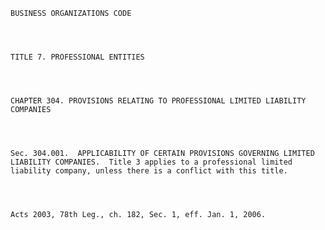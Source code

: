 ﻿
    
    
    	
    					
    
    
    BUSINESS ORGANIZATIONS CODE
    
      
    
    
    TITLE 7. PROFESSIONAL ENTITIES
    
      
    
    
    CHAPTER 304. PROVISIONS RELATING TO PROFESSIONAL LIMITED LIABILITY COMPANIES
    
      
    
    
    Sec. 304.001.  APPLICABILITY OF CERTAIN PROVISIONS GOVERNING LIMITED LIABILITY COMPANIES.  Title 3 applies to a professional limited liability company, unless there is a conflict with this title.
    
    
    
    
    Acts 2003, 78th Leg., ch. 182, Sec. 1, eff. Jan. 1, 2006.
    
    
    
    
    				

